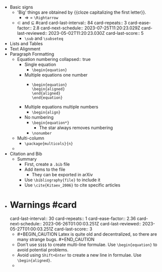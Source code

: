 - Basic signs
	- 'Big' things are obtained by {{cloze capitalizing the first letter}}.
		- $\Rightarrow$ = `\Rightarrow`
	- $\subset$ and $\subseteq$ #card
	  card-last-interval:: 84
	  card-repeats:: 3
	  card-ease-factor:: 2.8
	  card-next-schedule:: 2023-07-25T11:20:23.029Z
	  card-last-reviewed:: 2023-05-02T11:20:23.030Z
	  card-last-score:: 5
		- `\sub` and `\subseteq`
- Lists and Tables
- Text Alignment
- Paragraph Formatting
	- Equation numbering
	  collapsed:: true
		- Single equation
			- `\begin{equation}`
		- Multiple equations one number
			- ```
			  \begin{equation}
			  \begin{aligned}
			  \end{aligned}
			  \end{equation}
			  ```
		- Multiple equations multiple numbers
			- `\begin{align}`
		- No numbering
			- `\begin{equation*}`
				- The star always removes numbering
			- `\nonumber`
	- Multi-column
		- `\package{multicols}{n}`
	-
- Citation and Bib
	- Summary
		- First, create a `.bib` file
		- Add items to the file
			- They can be exported in arXiv
		- Use `\bibliography{file}` to include it
		- Use `\cite{Kitaev_2006}` to cite specific articles
- # Warnings #card
  card-last-interval:: 30
  card-repeats:: 1
  card-ease-factor:: 2.36
  card-next-schedule:: 2023-06-26T01:00:03.251Z
  card-last-reviewed:: 2023-05-27T01:00:03.251Z
  card-last-score:: 3
	- #+BEGIN_CAUTION
	  Latex is quite old and decentralized, so there are many strange bugs. 
	  #+END_CAUTION
	- Don't use `$$$$` to create multi-line formulae. Use `\begin{equation}` to avoid potential problems.
	- Avoid using `Shift+Enter` to create a new line in formulae. Use `\begin{aligned}`.
	-